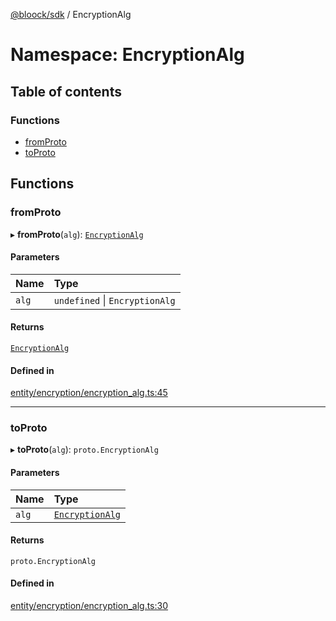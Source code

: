 [@bloock/sdk](../index.md) / EncryptionAlg

# Namespace: EncryptionAlg

## Table of contents

### Functions

- [fromProto](EncryptionAlg.md#fromproto)
- [toProto](EncryptionAlg.md#toproto)

## Functions

### fromProto

▸ **fromProto**(`alg`): [`EncryptionAlg`](../enums/EncryptionAlg-1.md)

#### Parameters

| Name | Type |
| :------ | :------ |
| `alg` | `undefined` \| `EncryptionAlg` |

#### Returns

[`EncryptionAlg`](../enums/EncryptionAlg-1.md)

#### Defined in

[entity/encryption/encryption_alg.ts:45](https://github.com/bloock/bloock-sdk/blob/4afdb4b/languages/js/src/entity/encryption/encryption_alg.ts#L45)

___

### toProto

▸ **toProto**(`alg`): `proto.EncryptionAlg`

#### Parameters

| Name | Type |
| :------ | :------ |
| `alg` | [`EncryptionAlg`](../enums/EncryptionAlg-1.md) |

#### Returns

`proto.EncryptionAlg`

#### Defined in

[entity/encryption/encryption_alg.ts:30](https://github.com/bloock/bloock-sdk/blob/4afdb4b/languages/js/src/entity/encryption/encryption_alg.ts#L30)
